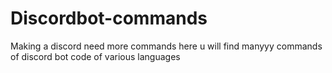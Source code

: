 # Discordbot-commands
Making  a discord need more commands here u will find manyyy commands of discord bot code of various languages
